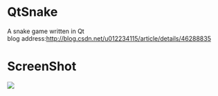 # QtSnake
A snake game written in Qt<br/>
blog address:http://blog.csdn.net/u012234115/article/details/46288835<br/>
# ScreenShot
![](https://github.com/tashaxing/QtSnake/raw/master/pic/snake.gif)<br/>